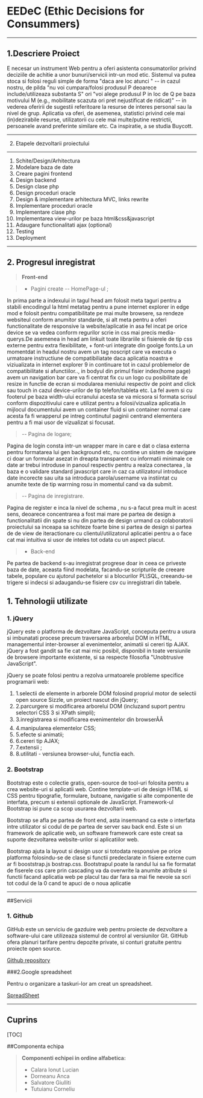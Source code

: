# EEDeC (Ethic Decisions for Consummers)

-----------------------

 1.Descriere Proiect
-------------------------------

E necesar un instrument Web pentru a oferi asistenta consumatorilor privind deciziile de achitie a unor bunuri/servicii intr-un mod etic. Sistemul va putea stoca si folosi reguli simple de forma "daca are loc <conditie> atunci <actiune>" -- in cazul nostru, de pilda "nu voi cumpara/folosi produsul P deoarece include/utilizeaza substanta S" ori "voi alege produsul P in loc de Q pe baza motivului M (e.g., mobilitate scazuta ori pret nejustificat de ridicat)" -- in vederea oferirii de sugestii referitoare la resurse de interes personal sau la nivel de grup. Aplicatia va oferi, de asemenea, statistici privind cele mai (in)dezirabile resurse, utilizatorii cu cele mai multe/putine restrictii, persoanele avand preferinte similare etc. Ca inspiratie, a se studia Buycott.

---------------------
2. Etapele dezvoltarii proiectului
-----------------------
  
1. Schite/Design/Arhitectura
2. Modelare baza de date
3. Creare pagini frontend
4. Design backend
5. Design clase php
6. Design proceduri oracle
7. Design & implementare arhitectura MVC, links rewrite
8. Implementare proceduri oracle
9. Implementare clase php
10. Implementarea view-urilor pe baza html&css&javascript
11. Adaugare functionalitati ajax (optional)
12. Testing
13. Deployment

------------------------------
## 2. Progresul inregistrat
  
  >**Front-end**
  
  >- Pagini create
  >-- HomePage-ul ;

In prima parte a indexului in tagul head am folosit meta taguri pentru a stabili encodingul la html metatag pentru a pune internet explorer in edge mod e folosit pentru compatibilitate pe mai multe browsere, sa rendeze websiteul conform anumitor standarde, si alt meta pentru a oferi functionalitate de responsive la website/aplicatie in asa fel incat pe orice device se va vedea conform regurilor scrie in css mai precis media-querys.De asemenea in head am linkuit toate librariile si fisierele de tip css externe pentru extra flexibilitate, + font-uri integrate din goolge fonts.La un momentdat in headul nostru avem un tag noscript care va executa o urmatoare instructiune de compatibiliatate daca aplicatia noastra e viziualizata in internet explorer 9 in continuare tot in cazul problemelor de compatibilitate si afunctiilor.., in bodyul din primul fisier index(home page) avem un navigation bar care va fi centrat fix cu un logo cu posibilitate de resize in functie de ecran si modularea meniului respectiv de point and click sau touch in cazul device-urilor de tip telefon/tableta etc. La fel avem si cu footerul pe baza width-ului ecranului acesta se va micsora si formata scrisul conform dispozitivului care e utilizat pentru a folosi/vizualiza aplicatia.In mijlocul documentului avem un container fluid si un container normal care acesta fa fi wrapperul pe intreg continutul paginii centrand elementera pentru a fi mai usor de vizualizat si focusat.

 >-- Pagina de logare;
 
Pagina de login consta intr-un wrapper mare in care e dat o clasa externa pentru formatarea lui gen background etc, nu contine un sistem de navigare ci doar un formular asezat in dreapta transparent cu informatii minimale ce date ar trebui introduse in panoul respectiv pentru a realza conectarea , la baza e o validare standard javascript care in caz ca utilizatorul introduce date incorecte sau uita sa introduca parola/username va instiintat cu anumite texte de tip warrning rosu in momentul cand va da submit.

>-- Pagina de inregistrare.

Pagina de register e inca la nivel de schema , nu s-a facut prea mult in acest sens, deoarece concentrarea a fost mai mare pe partea de design a functionalitatii din spate si nu din partea de design urmand ca colaboratorii proiectului sa inceapa sa schiteze foarte bine si partea de design si partea de de view de iteractionare cu clientul/utilizatorul aplicatiei pentru a o face cat mai intuitiva si usor de inteles tot odata cu un aspect placut.

>- Back-end

Pe partea de backend s-au inregistrat progrese doar in ceea ce priveste baza de date, aceasta fiind modelata, facandu-se scripturile de creeare tabele, populare cu ajutorul pachetelor si a blocurilor PL\SQL, creeandu-se trigere si indecsi si adaugandu-se fisiere csv cu inregistrari din tabele.


## 1. Tehnologii utilizate
  
### 1. jQuery

jQuery este o platforma de dezvoltare JavaScript, conceputa pentru a usura si imbunatati procese precum traversarea arborelui DOM in HTML, managementul inter-browser al evenimentelor, animatii si cereri tip AJAX. jQuery a fost gandit sa fie cat mai mic posibil, disponibil in toate versiunile de browsere importante existente, si sa respecte filosofia "Unobtrusive JavaScript".

jQuery se poate folosi pentru a rezolva urmatoarele probleme specifice programarii web:

1. 1.selectii de elemente in arborele DOM folosind propriul motor de selectii open source Sizzle, un proiect nascut din jQuery;
2. 2.parcurgere si modificarea arborelui DOM (incluzand suport pentru selectori CSS 3 si XPath simpli);
3. 3.inregistrarea si modificarea evenimentelor din browserÃÂ
4. 4.manipularea elementelor CSS;
5. 5.efecte si animatii;
6. 6.cereri tip AJAX;
7. 7.extensii ;
8. 8.utilitati - versiunea browser-ului, functia each.


###  2. Bootstrap

Bootstrap este o colectie gratis, open-source de tool-uri folosita pentru a crea website-uri si aplicatii web. Contine template-uri de design HTML si CSS pentru tipografie, formulare, butoane, navigatie si alte componente de interfata, precum si extensii optionale de JavaScript. Framework-ul Bootstrap isi pune ca scop usurarea dezvoltarii web.

Bootstrap se afla pe partea de front end, asta insemnand ca este o interfata intre utilizator si codul de pe partea de server sau back end. Este si un framework de aplicatie web, un software framework care este creat  sa suporte dezvoltarea website-urilor si aplicatiilor web.

Bootstrap ajuta la layout si design usor si totodata responsive pe orice platforma  folosindu-se de clase si functii predeclarate in fisiere externe cum ar fi booststrap.js bostrap.css.  Bootstrapul poate la randul lui sa fie formatat de fiserele css care prin cascading va da overwrite la anumite atribute si functii facand aplicatia web pe placul tau dar fara sa mai fie nevoie sa scri tot codul de la 0 cand te apuci de o noua aplicatie

---------
##Servicii
 
### 1. Github

GitHub este un serviciu de gazduire web pentru proiecte de dezvoltare a software-ului care utilizeaza sistemul de control al versiunilor Git. GitHub ofera planuri tarifare pentru depozite private, si conturi gratuite pentru proiecte open source.

[Github repository](https://github.com/hoenirvili/EDeC)

###2.Google spreadsheet

Pentru o organizare a taskuri-lor am creat un spreadsheet.

[SpreadSheet](https://docs.google.com/spreadsheets/d/1aSD-UlUJ1J87Xt5B11S6B8PxRxyz-A5sQaJck6xez-s/edit#gid=1616345261)

----------------------
Cuprins
-----------------------

[TOC]


##Componenta echipa

> **Componenti echipei in ordine alfabetica:**
> 
>- Calara Ionut Lucian
>- Dorneanu Anca
>- Salvatore Giulliti
>- Tutuianu Corneliu